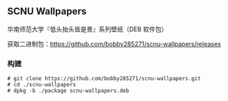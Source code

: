 ## SCNU Wallpapers
华南师范大学『低头抬头皆是景』系列壁纸（DEB 软件包）

获取二进制包：https://github.com/bobby285271/scnu-wallpapers/releases

### 构建

```plain
# git clone https://github.com/bobby285271/scnu-wallpapers.git
# cd ./scnu-wallpapers
# dpkg -b ./package scnu-wallpapers.deb
```

